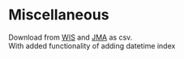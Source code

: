 # Miscellaneous
Download from [WIS](http://www1.river.go.jp/) and [JMA](https://www.jma.go.jp/) as csv.  
With added functionality of adding datetime index
